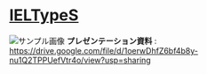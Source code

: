 # [IELTypeS](https://ieltypes.herokuapp.com)
![サンプル画像](./static/images/IELTYPES.png)
**プレゼンテーション資料** : https://drive.google.com/file/d/1oerwDhfZ6bf4b8y-nu1Q2TPPUefVtr4o/view?usp=sharing
